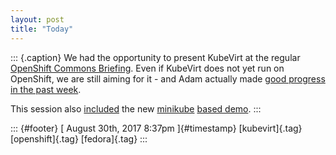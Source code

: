 ```yaml
---
layout: post
title: "Today"
---
```



::: {.caption}
We had the opportunity to present KubeVirt at the regular [OpenShift
Commons
Briefing](https://blog.openshift.com/category/openshift-commons/). Even
if KubeVirt does not yet run on OpenShift, we are still aiming for it -
and Adam actually made [good progress in the past
week](http://adam.younglogic.com/2017/08/deploying-kubevirt-on-origin-master/).

This session also [included](https://youtu.be/IfuL2rYhMKY?t=2570) the
new [minikube](https://github.com/kubernetes/minikube) [based
demo](https://github.com/kubevirt/demo).
:::

::: {#footer}
[ August 30th, 2017 8:37pm ]{#timestamp} [kubevirt]{.tag}
[openshift]{.tag} [fedora]{.tag}
:::
